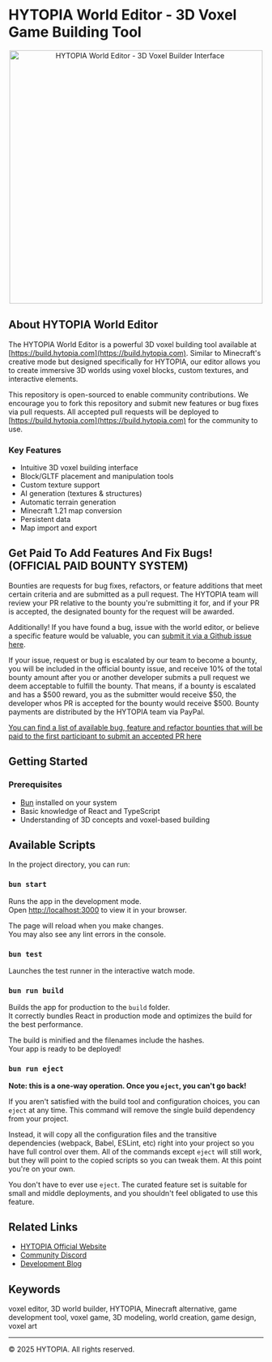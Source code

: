# HYTOPIA World Editor - 3D Voxel Game Building Tool

<p align="center">
<img width="500" alt="HYTOPIA World Editor - 3D Voxel Builder Interface" src="https://github.com/user-attachments/assets/b3ca4a7c-cdfc-41c6-a35c-445735dfe837" />
</p>

## About HYTOPIA World Editor

The HYTOPIA World Editor is a powerful 3D voxel building tool available at [https://build.hytopia.com](https://build.hytopia.com). Similar to Minecraft's creative mode but designed specifically for HYTOPIA, our editor allows you to create immersive 3D worlds using voxel blocks, custom textures, and interactive elements.

This repository is open-sourced to enable community contributions. We encourage you to fork this repository and submit new features or bug fixes via pull requests. All accepted pull requests will be deployed to [https://build.hytopia.com](https://build.hytopia.com) for the community to use.

### Key Features

-   Intuitive 3D voxel building interface
-   Block/GLTF placement and manipulation tools
-   Custom texture support
-   AI generation (textures & structures)
-   Automatic terrain generation
-   Minecraft 1.21 map conversion
-   Persistent data
-   Map import and export

## Get Paid To Add Features And Fix Bugs! (OFFICIAL PAID BOUNTY SYSTEM)

Bounties are requests for bug fixes, refactors, or feature additions that meet certain criteria and are submitted as a pull request. The HYTOPIA team will review your PR relative to the bounty you're submitting it for, and if your PR is accepted, the designated bounty for the request will be awarded.

Additionally! If you have found a bug, issue with the world editor, or believe a specific feature would be valuable, you can [submit it via a Github issue here](https://github.com/hytopiagg/world-editor/issues).

If your issue, request or bug is escalated by our team to become a bounty, you will be included in the official bounty issue, and receive 10% of the total bounty amount after you or another developer submits a pull request we deem acceptable to fulfill the bounty. That means, if a bounty is escalated and has a $500 reward, you as the submitter would receive $50, the developer whos PR is accepted for the bounty would receive $500. Bounty payments are distributed by the HYTOPIA team via PayPal.

[You can find a list of available bug, feature and refactor bounties that will be paid to the first participant to submit an accepted PR here](https://github.com/hytopiagg/world-editor/labels/BOUNTY)

## Getting Started

### Prerequisites

-   [Bun](https://bun.sh/) installed on your system
-   Basic knowledge of React and TypeScript
-   Understanding of 3D concepts and voxel-based building

## Available Scripts

In the project directory, you can run:

### `bun start`

Runs the app in the development mode.\
Open [http://localhost:3000](http://localhost:3000) to view it in your browser.

The page will reload when you make changes.\
You may also see any lint errors in the console.

### `bun test`

Launches the test runner in the interactive watch mode.

### `bun run build`

Builds the app for production to the `build` folder.\
It correctly bundles React in production mode and optimizes the build for the best performance.

The build is minified and the filenames include the hashes.\
Your app is ready to be deployed!

### `bun run eject`

**Note: this is a one-way operation. Once you `eject`, you can't go back!**

If you aren't satisfied with the build tool and configuration choices, you can `eject` at any time. This command will remove the single build dependency from your project.

Instead, it will copy all the configuration files and the transitive dependencies (webpack, Babel, ESLint, etc) right into your project so you have full control over them. All of the commands except `eject` will still work, but they will point to the copied scripts so you can tweak them. At this point you're on your own.

You don't have to ever use `eject`. The curated feature set is suitable for small and middle deployments, and you shouldn't feel obligated to use this feature.

## Related Links

-   [HYTOPIA Official Website](https://hytopia.com)
-   [Community Discord](https://discord.gg/hytopia)
-   [Development Blog](https://blog.hytopia.com)

## Keywords

voxel editor, 3D world builder, HYTOPIA, Minecraft alternative, game development tool, voxel game, 3D modeling, world creation, game design, voxel art

---

© 2025 HYTOPIA. All rights reserved.
